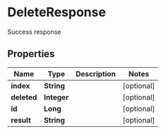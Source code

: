 

# DeleteResponse

Success response

## Properties

| Name | Type | Description | Notes |
|------------ | ------------- | ------------- | -------------|
|**index** | **String** |  |  [optional] |
|**deleted** | **Integer** |  |  [optional] |
|**id** | **Long** |  |  [optional] |
|**result** | **String** |  |  [optional] |





